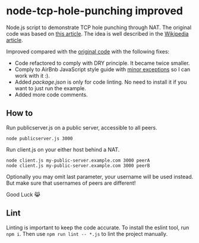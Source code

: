 node-tcp-hole-punching improved
===============================

Node.js script to demonstrate TCP hole punching through NAT.  The original
code was based on [this article][].  The idea is well described in
the [Wikipedia article][].

Improved compared with the [original code][] with the following fixes:
* Code refactored to comply with DRY principle. It became twice smaller.
* Comply to AirBnb JavaScript style guide with [minor exceptions][] so I can
  work with it :).
* Added _package.json_ is only for code linting. No need to install it if you
  want to just run the example.
* Added more code comments.

[original code]: https://github.com/denisglotov/node-tcp-hole-punching
[minor exceptions]: ./.eslintrc
[Wikipedia article]: https://en.wikipedia.org/wiki/TCP_hole_punching
[this article]: http://www.bford.info/pub/net/p2pnat/index.html


How to
------

Run publicserver.js on a public server, accessible to all peers.

    node publicserver.js 3000

Run client.js on your either host behind a NAT.

    node client.js my-public-server.example.com 3000 peerA
    node client.js my-public-server.example.com 3000 peerB

Optionally you may omit last parameter, your username will be used
instead. But make sure that usernames of peers are different!

Good Luck 😹


Lint
----

Linting is important to keep the code accurate. To install the eslint tool,
run `npm i`. Then use `npm run lint -- *.js` to lint the project manually.
